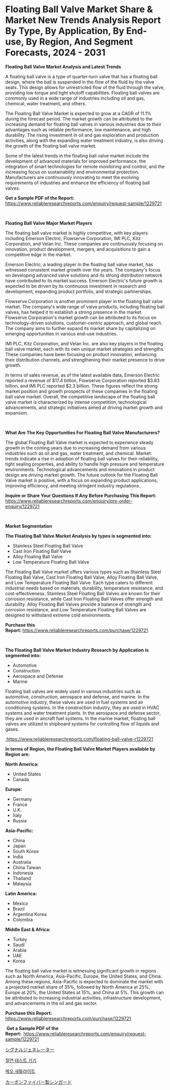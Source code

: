 <p><h1>Floating Ball Valve Market Share & Market New Trends Analysis Report By Type, By Application, By End-use, By Region, And Segment Forecasts, 2024 - 2031</h1></p><p><strong>Floating Ball Valve Market Analysis and Latest Trends</strong></p>
<p><p>A floating ball valve is a type of quarter-turn valve that has a floating ball design, where the ball is suspended in the flow of the fluid by the valve seats. This design allows for unrestricted flow of the fluid through the valve, providing low torque and tight shutoff capabilities. Floating ball valves are commonly used in a wide range of industries including oil and gas, chemical, water treatment, and others.</p><p>The Floating Ball Valve Market is expected to grow at a CAGR of 11.1% during the forecast period. The market growth can be attributed to the increasing demand for floating ball valves in various industries due to their advantages such as reliable performance, low maintenance, and high durability. The rising investment in oil and gas exploration and production activities, along with the expanding water treatment industry, is also driving the growth of the floating ball valve market.</p><p>Some of the latest trends in the floating ball valve market include the development of advanced materials for improved performance, the integration of smart technologies for remote monitoring and control, and the increasing focus on sustainability and environmental protection. Manufacturers are continuously innovating to meet the evolving requirements of industries and enhance the efficiency of floating ball valves.</p></p>
<p><strong>Get a Sample PDF of the Report:&nbsp;</strong> <a href="https://www.reliableresearchreports.com/enquiry/request-sample/1229721">https://www.reliableresearchreports.com/enquiry/request-sample/1229721</a></p>
<p>&nbsp;</p>
<p><strong>Floating Ball Valve Major Market Players</strong></p>
<p><p>The floating ball valve market is highly competitive, with key players including Emerson Electric, Flowserve Corporation, IMI PLC, Kitz Corporation, and Velan Inc. These companies are continuously focusing on innovation, product development, mergers, and acquisitions to gain a competitive edge in the market.</p><p>Emerson Electric, a leading player in the floating ball valve market, has witnessed consistent market growth over the years. The company's focus on developing advanced valve solutions and its strong distribution network have contributed to its market success. Emerson Electric's future growth is expected to be driven by its continuous investment in research and development, expanding product portfolio, and strategic partnerships.</p><p>Flowserve Corporation is another prominent player in the floating ball valve market. The company's wide range of valve products, including floating ball valves, has helped it to establish a strong presence in the market. Flowserve Corporation's market growth can be attributed to its focus on technology-driven solutions, customer-centric approach, and global reach. The company aims to further expand its market share by capitalizing on emerging opportunities in various end-use industries.</p><p>IMI PLC, Kitz Corporation, and Velan Inc. are also key players in the floating ball valve market, each with its own unique market strategies and strengths. These companies have been focusing on product innovation, enhancing their distribution channels, and strengthening their market presence to drive growth.</p><p>In terms of sales revenue, as of the latest available data, Emerson Electric reported a revenue of $17.4 billion, Flowserve Corporation reported $3.83 billion, and IMI PLC reported $2.3 billion. These figures reflect the strong market position and growth prospects of these companies in the floating ball valve market. Overall, the competitive landscape of the floating ball valve market is characterized by intense competition, technological advancements, and strategic initiatives aimed at driving market growth and expansion.</p></p>
<p>&nbsp;</p>
<p><strong>What Are The Key Opportunities For Floating Ball Valve Manufacturers?</strong></p>
<p><p>The global Floating Ball Valve market is expected to experience steady growth in the coming years due to increasing demand from various industries such as oil and gas, water treatment, and chemical. Market trends indicate a rise in adoption of floating ball valves for their reliability, tight sealing properties, and ability to handle high pressure and temperature environments. Technological advancements and innovations in product design are driving market growth. The future outlook for the Floating Ball Valve market is positive, with a focus on expanding product applications, improving efficiency, and meeting stringent industry regulations.</p></p>
<p><strong>Inquire or Share Your Questions If Any Before Purchasing This Report:</strong> <a href="https://www.reliableresearchreports.com/enquiry/pre-order-enquiry/1229721">https://www.reliableresearchreports.com/enquiry/pre-order-enquiry/1229721</a></p>
<p>&nbsp;</p>
<p><strong>Market Segmentation</strong></p>
<p><strong>The Floating Ball Valve Market Analysis by types is segmented into:</strong></p>
<p><ul><li>Stainless Steel Floating Ball Valve</li><li>Cast Iron Floating Ball Valve</li><li>Alloy Floating Ball Valve</li><li>Low Temperature Floating Ball Valve</li></ul></p>
<p><p>The Floating Ball Valve market offers various types such as Stainless Steel Floating Ball Valve, Cast Iron Floating Ball Valve, Alloy Floating Ball Valve, and Low Temperature Floating Ball Valve. Each type caters to different industrial needs based on materials, durability, temperature resistance, and cost-effectiveness. Stainless Steel Floating Ball Valves are known for their corrosion resistance, while Cast Iron Floating Ball Valves offer strength and durability. Alloy Floating Ball Valves provide a balance of strength and corrosion resistance, and Low Temperature Floating Ball Valves are designed to withstand extreme cold environments.</p></p>
<p><strong>Purchase this Report:&nbsp;</strong><a href="https://www.reliableresearchreports.com/purchase/1229721">https://www.reliableresearchreports.com/purchase/1229721</a></p>
<p>&nbsp;</p>
<p><strong>The Floating Ball Valve Market Industry Research by Application is segmented into:</strong></p>
<p><ul><li>Automotive</li><li>Construction</li><li>Aerospace and Defense</li><li>Marine</li></ul></p>
<p><p>Floating ball valves are widely used in various industries such as automotive, construction, aerospace and defense, and marine. In the automotive industry, these valves are used in fuel systems and air conditioning systems. In the construction industry, they are used in HVAC systems and water treatment plants. In the aerospace and defense sector, they are used in aircraft fuel systems. In the marine market, floating ball valves are utilized in shipboard systems for controlling flow of liquids and gases.</p></p>
<p><a href="https://www.reliableresearchreports.com/floating-ball-valve-r1229721">&nbsp;https://www.reliableresearchreports.com/floating-ball-valve-r1229721</a></p>
<p><strong>In terms of Region, the Floating Ball Valve Market Players available by Region are:</strong></p>
<p>
    <p> <strong> North America: </strong>
        <ul>
            <li>United States</li>
            <li>Canada</li>
        </ul>
        </p> 
    <p> <strong> Europe: </strong>
        <ul>
            <li>Germany</li>
            <li>France</li>
            <li>U.K.</li>
            <li>Italy</li>
            <li>Russia</li>
        </ul>
        </p> 
    <p> <strong> Asia-Pacific: </strong>
        <ul>
            <li>China</li>
            <li>Japan</li>
            <li>South Korea</li>
            <li>India</li>
            <li>Australia</li>
            <li>China Taiwan</li>
            <li>Indonesia</li>
            <li>Thailand</li>
            <li>Malaysia</li>
        </ul>
        </p> 
    <p> <strong> Latin America: </strong>
        <ul>
            <li>Mexico</li>
            <li>Brazil</li>
            <li>Argentina Korea</li>
            <li>Colombia</li>
        </ul>
        </p> 
    <p> <strong> Middle East & Africa: </strong>
        <ul>
            <li>Turkey</li>
            <li>Saudi</li>
            <li>Arabia</li>
            <li>UAE</li>
            <li>Korea</li>
        </ul>
    </p>
    </p>
<p><p>The floating ball valve market is witnessing significant growth in regions such as North America, Asia-Pacific, Europe, the United States, and China. Among these regions, Asia-Pacific is expected to dominate the market with a projected market share of 35%, followed by North America at 25%, Europe at 20%, the United States at 15%, and China at 5%. This growth can be attributed to increasing industrial activities, infrastructure development, and advancements in the oil and gas sector.</p></p>
<p><strong>Purchase this Report: </strong><a href="https://www.reliableresearchreports.com/purchase/1229721">https://www.reliableresearchreports.com/purchase/1229721</a></p>
<p>&nbsp;<strong>Get a Sample PDF of the Report:&nbsp;&nbsp;</strong><a href="https://www.reliableresearchreports.com/enquiry/request-sample/1229721">https://www.reliableresearchreports.com/enquiry/request-sample/1229721</a></p>
<p><strong></strong></p>
<p><p><a href="https://medium.com/@jaylonlesch1993/%E3%82%B7%E3%82%B0%E3%83%8A%E3%83%AB%E3%82%B8%E3%82%A7%E3%83%8D%E3%83%AC%E3%83%BC%E3%82%BF%E5%B8%82%E5%A0%B4%E3%81%AF%E5%B8%82%E5%A0%B4%E3%82%B7%E3%82%A7%E3%82%A2-%E5%B8%82%E5%A0%B4%E3%83%88%E3%83%AC%E3%83%B3%E3%83%89-%E5%B8%82%E5%A0%B4%E6%88%90%E9%95%B7%E3%81%AB%E9%96%A2%E3%81%99%E3%82%8B%E6%83%85%E5%A0%B1%E3%82%92%E6%8F%90%E4%BE%9B%E3%81%97%E3%81%A6%E3%81%84%E3%81%BE%E3%81%99-41b47772230a">シグナルジェネレーター</a></p><p><a href="https://github.com/jntpkh496620/Market-Research-Report-List-1/blob/main/917312627920.md">절연 테스트 기기</a></p><p><a href="https://medium.com/@jaleelweissnat2022/%EB%AF%B8%EC%98%A4-%EC%9C%84%EC%84%B1-%EC%8B%9C%EC%9E%A5-%EC%9D%B8%EC%82%AC%EC%9D%B4%ED%8A%B8-%EC%8B%9C%EC%9E%A5-%EB%8F%99%ED%96%A5-%EC%84%B1%EC%9E%A5-2024%EB%85%84%EB%B6%80%ED%84%B0-2031%EB%85%84%EA%B9%8C%EC%A7%80-%EC%98%88%EC%B8%A1-55076789e6ec">메오 새틀라이트</a></p><p><a href="https://medium.com/@orlohagenes_12279/%E3%82%AB%E3%83%BC%E3%83%9C%E3%83%B3%E3%83%95%E3%82%A1%E3%82%A4%E3%83%90%E3%83%BC%E3%81%AE%E8%84%9B%E5%BD%93%E3%81%A6%E5%B8%82%E5%A0%B4-%E3%82%BF%E3%82%A4%E3%83%97-%E3%82%A2%E3%83%97%E3%83%AA%E3%82%B1%E3%83%BC%E3%82%B7%E3%83%A7%E3%83%B3-%E5%9C%B0%E7%90%86%E3%81%AB%E3%82%88%E3%82%8B%E5%8C%85%E6%8B%AC%E7%9A%84%E3%81%AA%E8%A9%95%E4%BE%A1-c363ed6401b7">カーボンファイバー製シンガード</a></p></p>